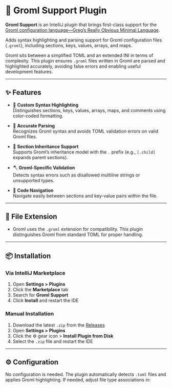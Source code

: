 # 🧩 Groml Support Plugin

**Groml Support** is an IntelliJ plugin that brings first-class support for the [Groml configuration language—Greg’s Really Obvious Minimal Language](https://github.com/GregHib/void/tree/9709cc14e448617ec0cfe23b3921b7287950d221/config).


<!-- Plugin description -->
Adds syntax highlighting and parsing support for Groml configuration files (`.groml`), including sections, keys, values, arrays, and maps.
<!-- Plugin description end -->

Groml sits between a simplified TOML and an extended INI in terms of complexity. This plugin ensures `.groml` files written in Groml are parsed and highlighted accurately, avoiding false errors and enabling useful development features.

---

## ✨ Features

- 🎨 **Custom Syntax Highlighting**  
  Distinguishes sections, keys, values, arrays, maps, and comments using color-coded formatting.

- 🧠 **Accurate Parsing**  
  Recognizes Groml syntax and avoids TOML validation errors on valid Groml files.

- 🧬 **Section Inheritance Support**  
  Supports Groml’s inheritance model with the `.` prefix (e.g., `[.child]` expands parent sections).

- 🪓 **Groml-Specific Validation**  
  Detects syntax errors such as disallowed multiline strings or unsupported types.

- 🧭 **Code Navigation**  
  Navigate easily between sections and key-value pairs within the file.

---

## 📁 File Extension

- Groml uses the `.groml` extension for compatibility. This plugin distinguishes Groml from standard TOML for proper handling.

---

## 📦 Installation

### Via IntelliJ Marketplace

1. Open **Settings > Plugins**
2. Click the **Marketplace** tab
3. Search for **Groml Support**
4. Click **Install** and restart the IDE

### Manual Installation

1. Download the latest `.zip` from the [Releases](https://github.com/your-org/groml-intellij-plugin/releases)
2. Open **Settings > Plugins**
3. Click the ⚙️ gear icon > **Install Plugin from Disk**
4. Select the `.zip` file and restart the IDE

---

## ⚙️ Configuration

No configuration is needed. The plugin automatically detects `.toml` files and applies Groml highlighting. If needed, adjust file type associations in:
